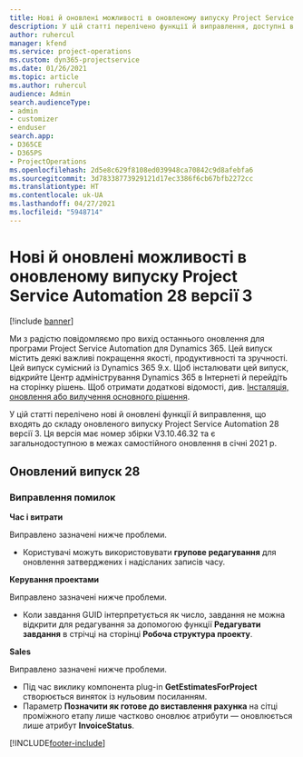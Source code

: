 ```yaml
---
title: Нові й оновлені можливості в оновленому випуску Project Service Automation 28 версії 3
description: У цій статті перелічено функції й виправлення, доступні в оновленому випуску Project Service Automation 28 версії 3.
author: ruhercul
manager: kfend
ms.service: project-operations
ms.custom: dyn365-projectservice
ms.date: 01/26/2021
ms.topic: article
ms.author: ruhercul
audience: Admin
search.audienceType:
- admin
- customizer
- enduser
search.app:
- D365CE
- D365PS
- ProjectOperations
ms.openlocfilehash: 2d5e8c629f8108ed039948ca70842c9d8afebfa6
ms.sourcegitcommit: 3d78338773929121d17ec3386f6cb67bfb2272cc
ms.translationtype: HT
ms.contentlocale: uk-UA
ms.lasthandoff: 04/27/2021
ms.locfileid: "5948714"
---
```

# <a name="whats-new-or-changed-in-project-service-automation-update-release-28-v3"></a>Нові й оновлені можливості в оновленому випуску Project Service Automation 28 версії 3

[!include [banner](../includes/psa-now-project-operations.md)]

Ми з радістю повідомляємо про вихід останнього оновлення для програми Project Service Automation для Dynamics 365. Цей випуск містить деякі важливі покращення якості, продуктивності та зручності. Цей випуск сумісний із Dynamics 365 9.x. Щоб інсталювати цей випуск, відкрийте Центр адміністрування Dynamics 365 в Інтернеті й перейдіть на сторінку рішень. Щоб отримати додаткові відомості, див. [Інсталяція, оновлення або вилучення основного рішення](/power-platform/admin/install-remove-preferred-solution).

У цій статті перелічено нові й оновлені функції й виправлення, що входять до складу оновленого випуску Project Service Automation 28 версії 3. Ця версія має номер збірки V3.10.46.32 та є загальнодоступною в межах самостійного оновлення в січні 2021 р.

## <a name="update-release-28"></a>Оновлений випуск 28

### <a name="bug-fixes"></a>Виправлення помилок

**Час і витрати**

Виправлено зазначені нижче проблеми.

- Користувачі можуть використовувати **групове редагування** для оновлення затверджених і надісланих записів часу.

**Керування проектами**

Виправлено зазначені нижче проблеми.

- Коли завдання GUID інтерпретується як число, завдання не можна відкрити для редагування за допомогою функції **Редагувати завдання** в стрічці на сторінці **Робоча структура проекту**.

**Sales**

Виправлено зазначені нижче проблеми.

- Під час виклику компонента plug-in **GetEstimatesForProject** створюється виняток із нульовим посиланням.
- Параметр **Позначити як готове до виставлення рахунка** на сітці проміжного етапу лише частково оновлює атрибути — оновлюється лише атрибут **InvoiceStatus**.



[!INCLUDE[footer-include](../includes/footer-banner.md)]